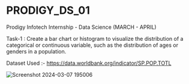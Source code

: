 # PRODIGY_DS_01


Prodigy Infotech Internship - Data Science (MARCH - APRIL)

Task-1 : Create a bar chart or histogram to visualize the distribution of a categorical or continuous variable, such as the distribution of ages or genders in a population.

Dataset Used :- https://data.worldbank.org/indicator/SP.POP.TOTL

![Screenshot 2024-03-07 195006](https://github.com/Iamarpanbanerjee/PRODIGY_DS_01/assets/101622569/5fe8fd0a-dca8-42da-b790-82dc6d4fe9f6)
